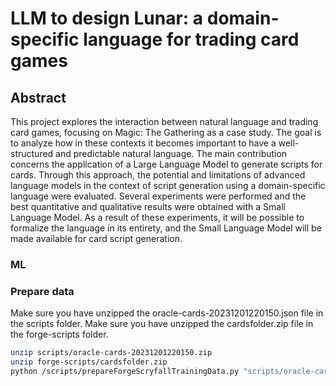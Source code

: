 # LLM to design Lunar: a domain-specific language for trading card games

## Abstract 
This project explores the interaction between natural language and trading card games, focusing on Magic: The Gathering as a case study. The goal is to analyze how in these contexts it becomes important to have a well-structured and predictable natural language. The main contribution concerns the application of a Large Language Model to generate scripts for cards. Through this approach, the potential and limitations of advanced language models in the context of script generation using a domain-specific language were evaluated. Several experiments were performed and the best quantitative and qualitative results were obtained with a Small Language Model.
As a result of these experiments, it will be possible to formalize the language in its entirety, and the Small Language Model will be made available for card script generation.

### ML
### Prepare data
Make sure you have unzipped the oracle-cards-20231201220150.json file in the scripts folder.
Make sure you have unzipped the cardsfolder.zip file in the forge-scripts folder.

```bash
unzip scripts/oracle-cards-20231201220150.zip
unzip forge-scripts/cardsfolder.zip
python /scripts/prepareForgeScryfallTrainingData.py "scripts/oracle-cards-20231201220150.json" "forge-scripts" "compiled-data/compiled_cards_data"
```
